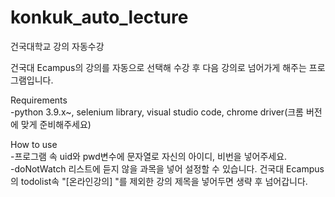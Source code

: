 # konkuk_auto_lecture
건국대학교 강의 자동수강

건국대 Ecampus의 강의를 자동으로 선택해 수강 후 다음 강의로 넘어가게 해주는 프로그램입니다.

Requirements<br>
-python 3.9.x~, selenium library, visual studio code, chrome driver(크롬 버전에 맞게 준비해주세요)

How to use<br>
-프로그램 속 uid와 pwd변수에 문자열로 자신의 아이디, 비번을 넣어주세요.<br>
-doNotWatch 리스트에 듣지 않을 과목을 넣어 설정할 수 있습니다. 건국대 Ecampus의 todolist속 "[온라인강의] "를 제외한 강의 제목을 넣어두면 생략 후 넘어갑니다.
